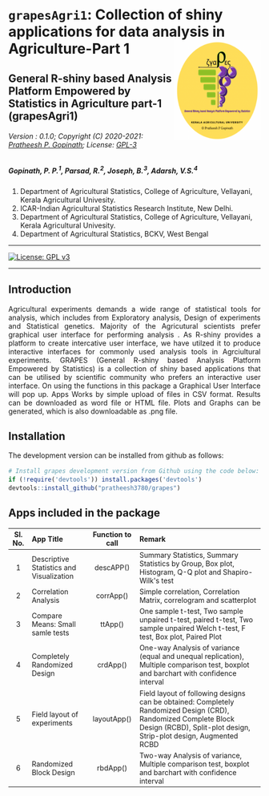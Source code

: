 # `grapesAgri1`: Collection of shiny applications for data analysis in Agriculture-Part 1 <img src="man/figures/logo.png" align="right" alt="logo" width="173" height = "200" style = "border: none; float: right;">
## General R-shiny based Analysis Platform Empowered by Statistics in Agriculture part-1 (grapesAgri1)
###### Version : 0.1.0; Copyright (C) 2020-2021: [Pratheesh P. Gopinath](https://www.coagrapes.com); License: [GPL-3](https://www.r-project.org/Licenses/)
##### *Gopinath, P. P.<sup>1</sup>, Parsad, R.<sup>2</sup>, Joseph, B.<sup>3</sup>, Adarsh, V.S.<sup>4</sup>*

1.  Department of Agricultural Statistics, College of Agriculture, Vellayani, Kerala Agricultural Univesity.
2.  ICAR-Indian Agricultural Statistics Research Institute,
    New Delhi.
3.  Department of Agricultural Statistics, College of Agriculture, Vellayani, Kerala Agricultural Univesity.
4.  Department of Agricultural Statistics, BCKV, West Bengal

-----
[![License: GPL v3](https://img.shields.io/badge/License-GPLv3-blue.svg)](https://www.gnu.org/licenses/gpl-3.0)


-----

## Introduction
<div align="justify">Agricultural experiments demands a wide range of statistical tools for analysis, which includes from Exploratory analysis, Design of experiments and Statistical genetics. Majority of the Agricutural scientists prefer graphical user interface for performing analysis . As R-shiny provides a platform to create intercative user interface, we have utilzed it to produce interactive interfaces for commonly used analysis tools in Agrciultural experiments. GRAPES (General R-shiny based Analysis Platform Empowered by Statistics) is a collection of shiny based applications that can be utilised by scientific community who prefers an interactive user interface. On using the functions in this package a Graphical User Interface will pop up. Apps Works by simple upload of files in CSV format. Results can be downloaded as word file or HTML file. Plots and Graphs can be generated, which is also downloadable as .png file.</div>

## Installation
The development version can be installed from github as follows:

``` r
# Install grapes development version from Github using the code below:
if (!require('devtools')) install.packages('devtools')
devtools::install_github("pratheesh3780/grapes")
```
## Apps included in the package

|Sl. No.| App Title | Function to call |Remark |
|:-----:| :----------- | :-----------:|:----------------|
|1|Descriptive Statistics and Visualization   | descAPP()      |Summary Statistics, Summary Statistics by Group, Box plot, Histogram, Q-Q plot and Shapiro-Wilk's test|
|2|Correlation Analysis   | corrApp()      | Simple correlation, Correlation Matrix, correlogram and scatterplot|
|3|Compare Means: Small samle tests  | ttApp()      | One sample t-test, Two sample unpaired t-test, paired t-test, Two sample unpaired Welch t-test, F test, Box plot, Paired Plot|
|4|Completely Randomized Design  | crdApp()      |One-way Analysis of variance (equal and unequal replication), Multiple comparison test, boxplot and barchart with confidence interval|
|5|Field layout of experiments | layoutApp()      |Field layout of following designs can be obtained: Completely Randomized Design (CRD), Randomized Complete Block Design (RCBD), Split-plot design, Strip-plot design, Augmented RCBD|
|6|Randomized Block Design  | rbdApp()      |Two-way Analysis of variance, Multiple comparison test, boxplot and barchart with confidence interval|
